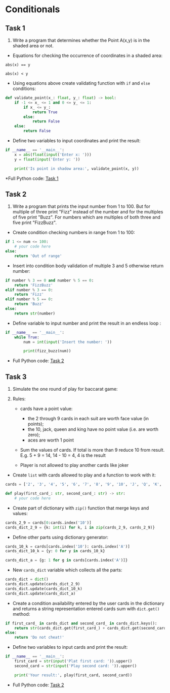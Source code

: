 # Conditionals

## Task 1

1. Write a program that determines whether the Point A(x,y) is in the shaded area or not.

* Equations for checking the occurrence of coordinates in a shaded area:

`abs(x) == y`

`abs(x) < y`

* Using equations above create validating function with `if` and `else` conditions:

```python
def validate_point(x_: float, y_: float) -> bool:
    if -1 <= x_ <= 1 and 0 <= y_ <= 1:
        if x_ <= y_:
            return True
        else:
            return False
    else:
        return False
``` 

* Define two variables to input coordinates and print the result:

```python
if __name__ == '__main__':
    x = abs(float(input('Enter x: ')))
    y = float(input('Enter y: '))

    print('Is point in shadow area:', validate_point(x, y))
```

*Full Python code: [Task 1](https://gitlab.com/maksym.karpov/online-python-external-program/-/blob/master/Conditionals/hw_3_1.py)

## Task 2

1. Write a program that prints the input number from 1 to 100. But for multiple of three print "Fizz" instead of the number and for the multiples of five print "Buzz". For numbers which are multiples of both three and five print "FizzBuzz".

* Create condition checking numbers in range from 1 to 100:

```python
if 1 <= num <= 100:
    # your code here
else:
    return 'Out of range'
```

* Insert into condition body validation of multiple 3 and 5 otherwise return number:

```python
if number % 3 == 0 and number % 5 == 0:
    return 'FizzBuzz'
elif number % 3 == 0:
    return 'Fizz'
elif number % 5 == 0:
    return 'Buzz'
else:
    return str(number)
```

* Define variable to input number and print the result in an endless loop :

```python
if __name__ == '__main__':
    while True:
        num = int(input('Insert the number: '))

        print(fizz_buzz(num))
```
* Full Python code: [Task 2](https://gitlab.com/maksym.karpov/online-python-external-program/-/blob/master/Conditionals/hw_3_2.py)

## Task 3

1. Simulate the one round of play for baccarat game: 

2. Rules:

    * cards have a point value:
        * the 2 through 9 cards in each suit are worth face value (in points);
        * the 10, jack, queen and king have no point value (i.e. are worth zero);
        * aces are worth 1 point
     
    * Sum the values of cards. If total is more than 9 reduce 10 from result. E.g. 5 + 9 = 14, 14 - 10 = 4, 4 is the result
    
    * Player is not allowed to play another cards like joker
    
* Create `list` with cards allowed to play and a function to work with it:

```python
cards = ['2', '3', '4', '5', '6', '7', '8', '9', '10', 'J', 'Q', 'K', 'A']

def play(first_card_: str, second_card_: str) -> str:
    # your code here
```

* Create part of dictionary with `zip()` function that merge keys and values:

```python
cards_2_9 = cards[0:cards.index('10')]
cards_dict_2_9 = {k: int(i) for k, i in zip(cards_2_9, cards_2_9)}
``` 

* Define other parts using dictionary generator:

```python
cards_10_k = cards[cards.index('10'): cards.index('A')]
cards_dict_10_k = {y: 0 for y in cards_10_k}

cards_dict_a = {g: 1 for g in cards[cards.index('A')]}
```

* New `cards_dict` variable which collects all the parts:

```python
cards_dict = dict()
cards_dict.update(cards_dict_2_9)
cards_dict.update(cards_dict_10_k)
cards_dict.update(cards_dict_a)
```

* Create a condition availability entered by the user cards in the dictionary and returns a string representation entered cards sum with `dict.get()` method:

```python
if first_card_ in cards_dict and second_card_ in cards_dict.keys():
    return str(cards_dict.get(first_card_) + cards_dict.get(second_card_))
else:
    return 'Do not cheat!'
```

* Define two variables to input cards and print the result:

```python
if __name__ == '__main__':
    first_card = str(input('Plat first card: ')).upper()
    second_card = str(input('Play second card: ')).upper()

    print('Your result:', play(first_card, second_card))
```

* Full Python code: [Task 2](https://gitlab.com/maksym.karpov/online-python-external-program/-/blob/master/Conditionals/hw_3_3.py)
